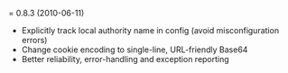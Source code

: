 = 0.8.3 (2010-06-11)

* Explicitly track local authority name in config (avoid misconfiguration errors)
* Change cookie encoding to single-line, URL-friendly Base64
* Better reliability, error-handling and exception reporting
